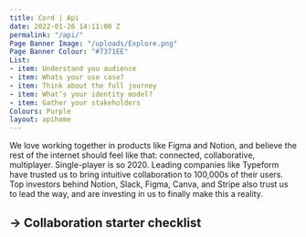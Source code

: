 ```yaml
---
title: Cord | Api
date: 2022-01-26 14:11:00 Z
permalink: "/api/"
Page Banner Image: "/uploads/Explore.png"
Page Banner Colour: "#7371EE"
List:
- item: Understand you audience
- item: Whats your use case?
- item: Think about the full journey
- item: What’s your identity model?
- item: Gather your stakeholders
Colours: Purple
layout: apihome
---
```


We love working together in products like Figma and Notion, and believe the rest of the internet should feel like that: connected, collaborative, multiplayer. Single-player is so 2020.
Leading companies like Typeform have trusted us to bring intuitive collaboration to 100,000s of their users. Top investors behind Notion, Slack, Figma, Canva, and Stripe also trust us to lead the way, and are investing in us to finally make this a reality.

→ Collaboration starter checklist
---
